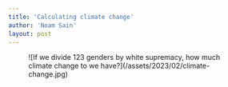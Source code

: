 ```yaml
---
title: 'Calculating climate change'
author: 'Noam Sain'
layout: post
---
```


<figure class="wp-block-image size-full">![If we divide 123 genders by white supremacy, how much climate change to we have?](/assets/2023/02/climate-change.jpg)</figure>